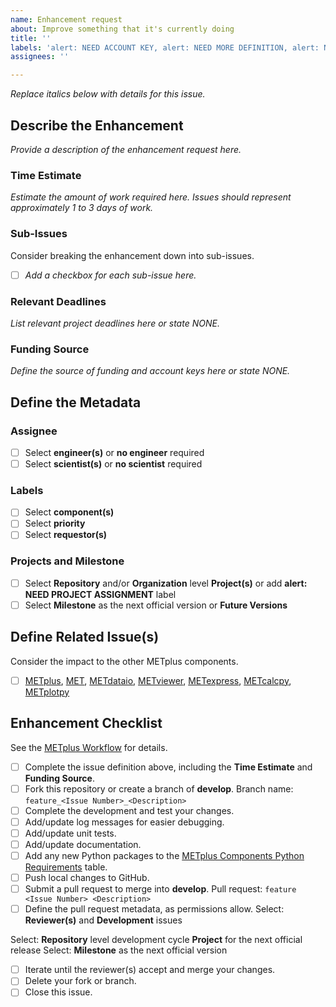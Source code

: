 ```yaml
---
name: Enhancement request
about: Improve something that it's currently doing
title: ''
labels: 'alert: NEED ACCOUNT KEY, alert: NEED MORE DEFINITION, alert: NEED PROJECT ASSIGNMENT, type: enhancement'
assignees: ''

---
```


*Replace italics below with details for this issue.*

## Describe the Enhancement ##
*Provide a description of the enhancement request here.*

### Time Estimate ###
*Estimate the amount of work required here.*
*Issues should represent approximately 1 to 3 days of work.*

### Sub-Issues ###
Consider breaking the enhancement down into sub-issues.
- [ ] *Add a checkbox for each sub-issue here.*

### Relevant Deadlines ###
*List relevant project deadlines here or state NONE.*

### Funding Source ###
*Define the source of funding and account keys here or state NONE.*

## Define the Metadata ##

### Assignee ###
- [ ] Select **engineer(s)** or **no engineer** required
- [ ] Select **scientist(s)** or **no scientist** required

### Labels ###
- [ ] Select **component(s)**
- [ ] Select **priority**
- [ ] Select **requestor(s)**

### Projects and Milestone ###
- [ ] Select **Repository** and/or **Organization** level **Project(s)** or add **alert: NEED PROJECT ASSIGNMENT** label
- [ ] Select **Milestone** as the next official version or **Future Versions**

## Define Related Issue(s) ##
Consider the impact to the other METplus components.
- [ ] [METplus](https://github.com/dtcenter/METplus/issues/new/choose), [MET](https://github.com/dtcenter/MET/issues/new/choose), [METdataio](https://github.com/dtcenter/METdataio/issues/new/choose), [METviewer](https://github.com/dtcenter/METviewer/issues/new/choose), [METexpress](https://github.com/dtcenter/METexpress/issues/new/choose), [METcalcpy](https://github.com/dtcenter/METcalcpy/issues/new/choose), [METplotpy](https://github.com/dtcenter/METplotpy/issues/new/choose)

## Enhancement Checklist ##
See the [METplus Workflow](https://metplus.readthedocs.io/en/latest/Contributors_Guide/github_workflow.html) for details.
- [ ] Complete the issue definition above, including the **Time Estimate** and **Funding Source**.
- [ ] Fork this repository or create a branch of **develop**.
Branch name: `feature_<Issue Number>_<Description>`
- [ ] Complete the development and test your changes.
- [ ] Add/update log messages for easier debugging.
- [ ] Add/update unit tests.
- [ ] Add/update documentation.
- [ ] Add any new Python packages to the [METplus Components Python Requirements](https://metplus.readthedocs.io/en/develop/Users_Guide/overview.html#metplus-components-python-requirements) table.
- [ ] Push local changes to GitHub.
- [ ] Submit a pull request to merge into **develop**.
Pull request: `feature <Issue Number> <Description>`
- [ ] Define the pull request metadata, as permissions allow.
Select: **Reviewer(s)** and **Development** issues

Select: **Repository** level development cycle **Project** for the next official release
Select: **Milestone** as the next official version
- [ ] Iterate until the reviewer(s) accept and merge your changes.
- [ ] Delete your fork or branch.
- [ ] Close this issue.
